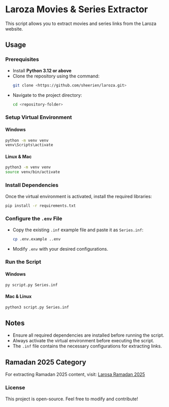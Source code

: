 # Laroza Movies & Series Extractor

This script allows you to extract movies and series links from the Laroza website.

## Usage

### Prerequisites
- Install **Python 3.12 or above**
- Clone the repository using the command:
  ```sh
  git clone <https://github.com/sheerien/laroza.git>
  ```
- Navigate to the project directory:
  ```sh
  cd <repository-folder>
  ```

### Setup Virtual Environment
#### Windows
```sh
python -m venv venv
venv\Scripts\activate
```
#### Linux & Mac
```sh
python3 -m venv venv
source venv/bin/activate
```

### Install Dependencies
Once the virtual environment is activated, install the required libraries:
```sh
pip install -r requirements.txt
```

### Configure the `.env` File
- Copy the existing `.inf` example file and paste it as `Series.inf`:
  ```sh
  cp .env.example ..env
  ```
- Modify `.env` with your desired configurations.

### Run the Script
#### Windows
```sh
py script.py Series.inf
```
#### Mac & Linux
```sh
python3 script.py Series.inf
```

## Notes
- Ensure all required dependencies are installed before running the script.
- Always activate the virtual environment before executing the script.
- The `.inf` file contains the necessary configurations for extracting links.

## Ramadan 2025 Category
For extracting Ramadan 2025 content, visit:
[Larosa Ramadan 2025](https://w.laroza.now/category.php?cat=ramadan-2025)

### License
This project is open-source. Feel free to modify and contribute!

